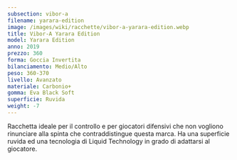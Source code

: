 ```yaml
---
subsection: vibor-a
filename: yarara-edition
image: /images/wiki/racchette/vibor-a-yarara-edition.webp
title: Vibor-A Yarara Edition
model: Yarara Edition
anno: 2019
prezzo: 360
forma: Goccia Invertita
bilanciamento: Medio/Alto
peso: 360-370
livello: Avanzato
materiale: Carbonio+
gomma: Eva Black Soft
superficie: Ruvida
weight: -7
---
```

Racchetta ideale per il controllo e per giocatori difensivi che non vogliono rinunciare alla spinta che contraddistingue questa marca. Ha una superficie ruvida ed una tecnologia di Liquid Technology in grado di adattarsi al giocatore.